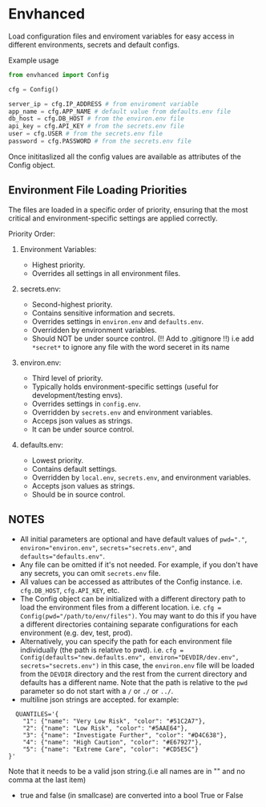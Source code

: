 
# Envhanced

Load configuration files and enviroment variables for easy access in different environments,
secrets and default configs.

Example usage

```python 
from envhanced import Config

cfg = Config()

server_ip = cfg.IP_ADDRESS # from enviroment variable
app_name = cfg.APP_NAME # default value from defaults.env file
db_host = cfg.DB_HOST # from the environ.env file
api_key = cfg.API_KEY # from the secrets.env file
user = cfg.USER # from the secrets.env file
password = cfg.PASSWORD # from the secrets.env file
```

Once inititaslized all the config values are available as attributes of the Config object.
## Environment File Loading Priorities

The files are loaded in a specific order of priority, ensuring that the most critical
and environment-specific settings are applied correctly.

Priority Order:

1. Environment Variables:
   - Highest priority.
   - Overrides all settings in all environment files.

2. secrets.env:
    - Second-highest priority.
    - Contains sensitive information and secrets.
    - Overrides settings in `environ.env` and `defaults.env`.
    - Overridden by environment variables.
    - Should NOT be under source control. (!! Add to .gitignore !!) i.e add `*secret*` to ignore any file with the word seceret in its name 

3. environ.env:
    - Third level of priority.
    - Typically holds environment-specific settings (useful for development/testing envs).
    - Overrides settings in `config.env`.
    - Overridden by `secrets.env` and environment variables.
    - Acceps json values as strings.
    - It can be under source control.

4. defaults.env:
    - Lowest priority.
    - Contains default settings.
    - Overridden by `local.env`, `secrets.env`, and environment variables.
    - Accepts json values as strings.
    - Should be in source control.

## NOTES
- All initial parameters are optional and have default values of `pwd="."`, `environ="environ.env"`, `secrets="secrets.env"`, and `defaults="defaults.env"`.
- Any file can be omitted if it's not needed. For example, if you don't have any secrets, you can omit `secrets.env` file.
- All values can be accessed as attributes of the Config instance. i.e. `cfg.DB_HOST`, `cfg.API_KEY`, etc.
- The Config object can be initialized with a different directory path to load the environment files from a different location. i.e. `cfg = Config(pwd="/path/to/env/files")`.
    You may want to do this if you have a different directories containing separate configurations for each environment (e.g. dev, test, prod).
- Alternatively, you can specify the path for each environment file individually (the path is relative to pwd). 
    i.e. `cfg = Config(defaults="new.defaults.env", environ="DEVDIR/dev.env", secrets="secrets.env")`
    in this case, the `environ.env` file will be loaded from the `DEVDIR` directory and the rest from the current directory and defaults has a different name. 
    Note that the path is relative to the `pwd` parameter so do not start with a `/` or `./` or `../`.
- multiline json strings are accepted. for example:
```
  QUANTILES='{
    "1": {"name": "Very Low Risk", "color": "#51C2A7"},
    "2": {"name": "Low Risk", "color": "#5AAE64"},
    "3": {"name": "Investigate Further", "color": "#D4C638"},
    "4": {"name": "High Caution", "color": "#E67927"},
    "5": {"name": "Extreme Care", "color": "#CD5E5C"}
}'
```
Note that it needs to be a valid json string.(i.e all names are in "" and no comma at the last item)
- true and false (in smallcase) are converted into a bool True or False



